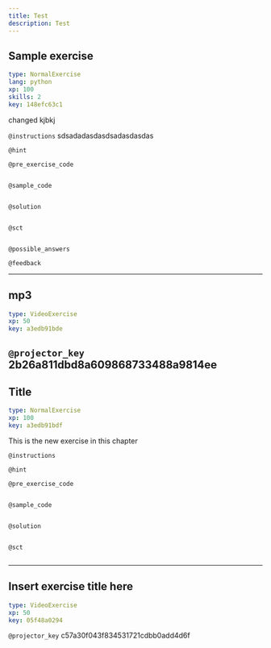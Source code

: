 ```yaml
---
title: Test
description: Test
---
```


## Sample exercise

```yaml
type: NormalExercise 
lang: python
xp: 100 
skills: 2
key: 148efc63c1   
```


changed kjbkj


`@instructions`
sdsadadasdasdsadasdasdas

`@hint`


`@pre_exercise_code`

```{python}

```


`@sample_code`

```{python}

```


`@solution`

```{python}

```


`@sct`

```{python}

```


`@possible_answers`


`@feedback`


---

## mp3

```yaml
type: VideoExercise 
xp: 50 
key: a3edb91bde   
```

`@projector_key`
2b26a811dbd8a609868733488a9814ee
---

## Title

```yaml
type: NormalExercise 
xp: 100 
key: a3edb91bdf   
```


This is the new exercise in this chapter


`@instructions`


`@hint`


`@pre_exercise_code`

```{python}

```


`@sample_code`

```{python}

```


`@solution`

```{python}

```


`@sct`

```{python}

```


---

## Insert exercise title here

```yaml
type: VideoExercise 
xp: 50 
key: 05f48a0294   
```

`@projector_key`
c57a30f043f834531721cdbb0add4d6f

